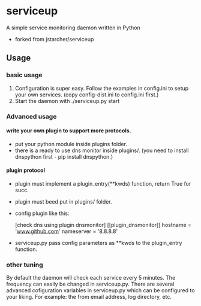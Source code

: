 serviceup
=========

A simple service monitoring daemon written in Python
* forked from jstarcher/serviceup

## Usage

### basic usage
1. Configuration is super easy. Follow the examples in config.ini to setup your own services. (copy config-dist.ini to config.ini first.)
2. Start the daemon with ./serviceup.py start

### Advanced usage

#### write your own plugin to support more protocols.

* put your python module inside plugins folder.
* there is a ready to use dns monitor inside plugins/. (you need to install dnspython first - pip install dnspython.)

#### plugin protocol

* plugin must implement a plugin_entry(**kwds) function, return True for succ.
* plugin must beed put in plugins/ folder.
* config plugin like this:

	[check dns using plugin dnsmonitor]
	  [[plugin_dnsmonitor]]
	  hostname = 'www.github.com'
	  nameserver = '8.8.8.8'

* serviceup.py pass config parameters as **kwds to the plugin_entry function.

### other tuning
By default the daemon will check each service every 5 minutes. The frequency can easily be changed in
serviceup.py. There are several advanced cofiguration variables in serviceup.py which can be configured
to your liking. For example: the from email address, log directory, etc.
